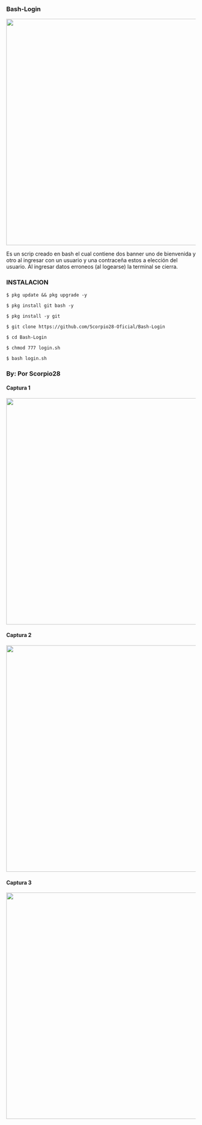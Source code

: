 ### Bash-Login
<p align="center">
	<img src="https://i.imgur.com/peIhbMP.jpg" width="600px">
</p>

Es un scrip creado en bash  el cual contiene dos banner uno de bienvenida y otro al ingresar con un usuario y una contraceña estos a elección del usuario. Al ingresar datos erroneos (al logearse) la terminal se cierra.

### INSTALACION

```
$ pkg update && pkg upgrade -y

$ pkg install git bash -y

$ pkg install -y git

$ git clone https://github.com/Scorpio28-Oficial/Bash-Login

$ cd Bash-Login

$ chmod 777 login.sh

$ bash login.sh
```
### By: Por Scorpio28

#### Captura 1
<p align="center">
	<img src="https://i.imgur.com/9sXk5d0.jpg" width="600px">
</p>

#### Captura 2
<p align="center">
	<img src="https://i.imgur.com/zRITxlX.jpg" width="600px">
</p>

#### Captura 3
<p align="center">
	<img src="https://i.imgur.com/aH0yckB.jpg" width="600px">
</p>
